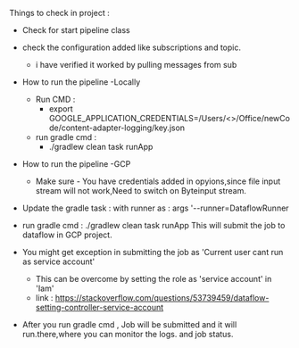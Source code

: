 Things to check in project :
* Check for start pipeline class
* check the configuration added like subscriptions and topic.
    * i have verified it worked by pulling messages from sub
* How to run the pipeline -Locally
    * Run CMD :
       * export GOOGLE_APPLICATION_CREDENTIALS=/Users/<>/Office/newCode/content-adapter-logging/key.json
    * run gradle cmd :
      * ./gradlew clean task runApp 
* How to run the pipeline -GCP
   * Make sure - You have credentials added in opyions,since file input stream will not work,Need to switch on Byteinput   stream.
   
* Update the gradle task : with runner as : args '--runner=DataflowRunner
* run gradle cmd : ./gradlew clean task runApp 
This will submit the job to dataflow in GCP project. 
* You might get exception in submitting the job as 'Current user cant run as service account'
   * This can be overcome by setting the role as 'service account' in 'Iam'
   * link : https://stackoverflow.com/questions/53739459/dataflow-setting-controller-service-account
* After you run gradle cmd , Job will be submitted and it will run.there,where you can monitor the logs. and job status.
